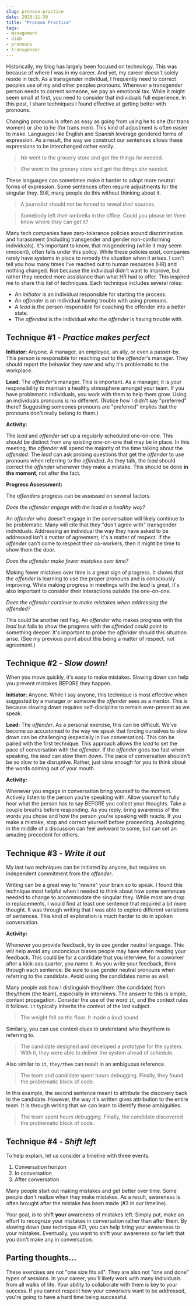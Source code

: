 ```yaml
---
slug: pronoun-practice
date: 2020-11-30
title: "Pronoun Practice"
tags:
- management
- di&b
- pronouns
- transgender
---
```


Historically, my blog has largely been focused on technology.
This was because of where I was in my career.
And yet, my career doesn't solely reside in tech.
As a transgender individual, I frequently need to correct peoples use of my and other peoples pronouns.
Whenever a transgender person needs to correct someone, we pay an emotional tax.
While it might seem small at first, you need to consider that individuals full experience.
In this post, I share techniques I found effective at getting better with pronouns.

<!--more-->

Changing pronouns is often as easy as going from using he to she (for trans women) or she to he (for trans men).
This kind of adjustment is often easier to make.
Languages like English and Spanish leverage gendered forms of expression.
As a result, the way we construct our sentences allows these expressions to be interchanged rather easily.

> _He_ went to the grocery store and got the things _he_ needed.

> _She_ went to the grocery store and got the things _she_ needed.

These languages can sometimes make it harder to adopt more neutral forms of expression.
Some sentences often require adjustments for the singular they.
Still, many people do this without thinking about it.

> A journalist should not be forced to reveal _their_ sources.

> Somebody left _their_ umbrella in the office. Could you please let _them_ know where _they_ can get it?

Many tech companies have zero-tolerance policies around discrimination and harassment (including transgender and gender non-conforming individuals).
It's important to know, that misgendering (while it may seem innocent), often falls under this policy.
While these policies exist, companies rarely have systems in place to remedy the situation when it arises.
I can't tell you how many times I've reached out to human resources (HR) and nothing changed.
Not because the individual didn't want to improve, but rather they needed more assistance than what HR had to offer.
This inspired me to share this list of techniques.
Each technique includes several roles:

* An _initiator_ is an individual responsible for starting the process.
* An _offender_ is an individual having trouble with using pronouns.
* A _lead_ is the person responsible for coaching the offender into a better state.
* The _offended_ is the individual who the _offender_ is having trouble with.

## Technique #1 - _Practice makes perfect_

**Initiator:** Anyone.
A manager, an employee, an ally, or even a passer-by.
This person is responsible for reaching out to the _offender_'s manager.
They should report the behavior they saw and why it's problematic to the workplace.

**Lead:** The _offender_'s manager.
This is important.
As a manager, it is your responsibility to maintain a healthy atmosphere amongst your team.
If you have problematic individuals, you work with them to help them grow.
Using an individuals pronouns is no different.
(Notice how I didn't say "preferred" there?
Suggesting someones pronouns are "preferred" implies that the pronouns don't really belong to them.)

**Activity:**

The _lead_ and _offender_ set up a regularly scheduled one-on-one.
This should be distinct from any existing one-on-one that may be in place.
In this meeting, the _offender_ will spend the majority of the time talking about the _offended_.
The _lead_ can ask probing questions that get the _offender_ to use pronouns when referring to the _offended_. 
As they talk, the _lead_ should correct the _offender_ whenever they make a mistake.
This should be done **in the moment**, not after the fact.

**Progress Assessment:**

The _offenders_ progress can be assessed on several factors.

_Does the offender engage with the lead in a healthy way?_

An _offender_ who doesn't engage in the conversation will likely continue to be problematic.
Many will cite that they "don't agree with" transgender individuals.
Addressing an individual the way they have asked to be addressed isn't a matter of agreement, it's a matter of respect.
If the _offender_ can't come to respect their co-workers, then it might be time to show them the door. 

_Does the offender make fewer mistakes over time?_

Making fewer mistakes over time is a great sign of progress.
It shows that the _offender_ is learning to use the proper pronouns and is consciously improving.
While making progress in meetings with the _lead_ is great, it's also important to consider their interactions outside the one-on-one. 

_Does the offender continue to make mistakes when addressing the offended?_

This could be another red flag.
An _offender_ who makes progress with the _lead_ but fails to show the progress with the _offended_ _could_ point to something deeper.
It's important to probe the _offender_ should this situation arise.
(See my previous point about this being a matter of respect, not agreement.)

## Technique #2 - _Slow down!_

When you move quickly, it's easy to make mistakes.
Slowing down can help you prevent mistakes BEFORE they happen.

**Initiator:** Anyone.
While I say anyone, this technique is most effective when suggested by a manager or someone the _offender_ sees as a mentor.
This is because slowing down requires self-discipline to remain ever-present as we speak.

**Lead:** The _offender_.
As a personal exercise, this can be difficult.
We've become so accustomed to the way we speak that forcing ourselves to slow down can be challenging (especially in live conversation).
This can be paired with the first technique.
This approach allows the _lead_ to set the pace of conversation with the _offender_.
If the _offender_ goes too fast when speaking, the _lead_ can slow them down.
The pace of conversation shouldn't be so slow to be disruptive.
Rather, just slow enough for you to think about the words coming out of your mouth.

**Activity:**

Whenever you engage in conversation bring yourself to the moment.
Actively listen to the person you're speaking with.
Allow yourself to fully hear what the person has to say BEFORE you collect your thoughts.
Take a couple breaths before responding.
As you reply, bring awareness of the words you chose and how the person you're speaking with reacts.
If you make a mistake, stop and correct yourself before proceeding.
Apologizing in the middle of a discussion can feel awkward to some, but can set an amazing precedent for others. 

## Technique #3 - _Write it out_

My last two techniques can be initiated by anyone, but requires an independent commitment from the _offender_.

Writing can be a great way to "rewire" your brain so to speak.
I found this technique most helpful when I needed to think about how some sentences needed to change to accommodate the singular they.
While most are drop in replacements, I would find at least one sentence that required a bit more thought.
It was through writing that I was able to explore different variations of sentences.
This kind of exploration is much harder to do in spoken conversation.

**Activity:**

Whenever you provide feedback, try to use gender neutral language.
This will help avoid any unconcious biases people may have when reading your feedback.
This could be for a candidate that you interview, for a coworker after a kick-ass quarter, you name it.
As you write your feedback, think through each sentence.
Be sure to use gender neutral pronouns when referring to the candidate.
Avoid using the candidates name as well.

Many people ask how I distinguish they/them (the candidate) from they/them (the team), especially in interviews.
The answer to this is simple, context propagation.
Consider the use of the word `it`, and the context rules it follows.
`it` typically inherits the context of the last subject.

> The weight fell on the floor. It made a loud sound.

Similarly, you can use context clues to understand who they/them is referring to.

> The candidate designed and developed a prototype for the system.
> With it, they were able to deliver the system ahead of schedule.

Also similar to `it`, `they/them` can result in an ambiguous reference.

> The team and candidate spent hours debugging.
> Finally, they found the problematic block of code.  

In this example, the second sentence meant to attribute the discovery back to the candidate.
However, the way it's written gives attribution to the entire team.
It is through writing that we can learn to identify these ambiguities.

> The team spent hours debugging.
> Finally, the candidate discovered the problematic block of code.

## Technique #4 - _Shift left_

To help explain, let us consider a timeline with three events.

1. Conversation horizon
2. In conversation
3. After conversation

Many people start out making mistakes and get better over time.
Some people don't realize when they make mistakes.
As a result, awareness is often brought after the mistake has been made (#3 in our timeline).

Your goal, is to shift **your** awareness of mistakes left.
Simply put, make an effort to recognize your mistakes in conversation rather than after them.
By slowing down (see technique #2), you can help bring your awareness to your mistakes.
Eventually, you want to shift your awareness so far left that you don't make any in conversation.

## Parting thoughts...

These exercises are not "one size fits all".
They are also not "one and done" types of sessions.
In your career, you'll likely work with many individuals from all walks of life.
Your ability to collaborate with them is key to your success.
If you cannot respect how your coworkers want to be addressed, you're going to have a hard time being successful.
